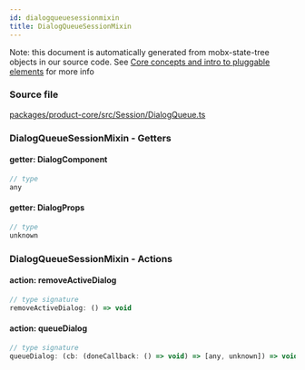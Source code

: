 ```yaml
---
id: dialogqueuesessionmixin
title: DialogQueueSessionMixin
---
```


Note: this document is automatically generated from mobx-state-tree objects in
our source code. See
[Core concepts and intro to pluggable elements](/docs/developer_guide/) for more
info

### Source file

[packages/product-core/src/Session/DialogQueue.ts](https://github.com/GMOD/jbrowse-components/blob/main/packages/product-core/src/Session/DialogQueue.ts)

### DialogQueueSessionMixin - Getters

#### getter: DialogComponent

```js
// type
any
```

#### getter: DialogProps

```js
// type
unknown
```

### DialogQueueSessionMixin - Actions

#### action: removeActiveDialog

```js
// type signature
removeActiveDialog: () => void
```

#### action: queueDialog

```js
// type signature
queueDialog: (cb: (doneCallback: () => void) => [any, unknown]) => void
```
